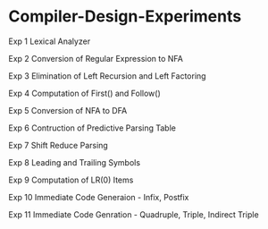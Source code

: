 # Compiler-Design-Experiments
Exp 1 Lexical Analyzer

Exp 2 Conversion of Regular Expression to NFA

Exp 3 Elimination of Left Recursion and Left Factoring

Exp 4 Computation of First() and Follow()

Exp 5 Conversion of NFA to DFA

Exp 6 Contruction of Predictive Parsing Table

Exp 7 Shift Reduce Parsing

Exp 8 Leading and Trailing Symbols

Exp 9 Computation of LR(0) Items

Exp 10 Immediate Code Generaion - Infix, Postfix

Exp 11 Immediate Code Genration - Quadruple, Triple, Indirect Triple
